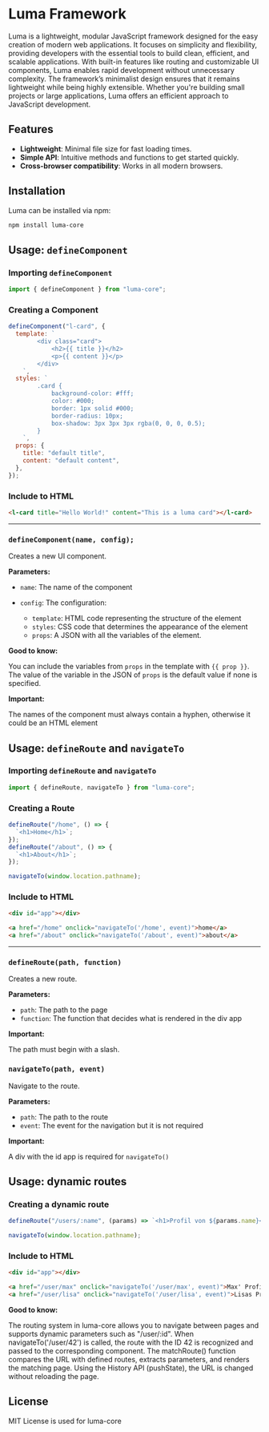 # Luma Framework

Luma is a lightweight, modular JavaScript framework designed for the easy creation of modern web applications. It focuses on simplicity and flexibility, providing developers with the essential tools to build clean, efficient, and scalable applications. With built-in features like routing and customizable UI components, Luma enables rapid development without unnecessary complexity. The framework’s minimalist design ensures that it remains lightweight while being highly extensible. Whether you're building small projects or large applications, Luma offers an efficient approach to JavaScript development.

## Features

- **Lightweight**: Minimal file size for fast loading times.
- **Simple API**: Intuitive methods and functions to get started quickly.
- **Cross-browser compatibility**: Works in all modern browsers.

## Installation

Luma can be installed via npm:

```bash
npm install luma-core
```

## Usage: `defineComponent`

### Importing `defineComponent`

```javascript
import { defineComponent } from "luma-core";
```

### Creating a Component

```javascript
defineComponent("l-card", {
  template: `
        <div class="card">
            <h2>{{ title }}</h2>
            <p>{{ content }}</p>
        </div>
    `,
  styles: `
        .card {
            background-color: #fff;
            color: #000;
            border: 1px solid #000;
            border-radius: 10px;
            box-shadow: 3px 3px 3px rgba(0, 0, 0, 0.5);
        }
    `,
  props: {
    title: "default title",
    content: "default content",
  },
});
```

### Include to HTML

```HTML
<l-card title="Hello World!" content="This is a luma card"></l-card>
```

---

### `defineComponent(name, config);`

Creates a new UI component.

**Parameters:**

- `name`: The name of the component
- `config`: The configuration:

  - `template`: HTML code representing the structure of the element
  - `styles`: CSS code that determines the appearance of the element
  - `props`: A JSON with all the variables of the element.

**Good to know:**

You can include the variables from `props` in the template with `{{ prop }}`.
The value of the variable in the JSON of `props` is the default value if none is specified.

**Important:**

The names of the component must always contain a hyphen, otherwise it could be an HTML element

## Usage: `defineRoute` and `navigateTo`

### Importing `defineRoute` and `navigateTo`

```javascript
import { defineRoute, navigateTo } from "luma-core";
```

### Creating a Route

```javascript
defineRoute("/home", () => {
  `<h1>Home</h1>`;
});
defineRoute("/about", () => {
  `<h1>About</h1>`;
});

navigateTo(window.location.pathname);
```

### Include to HTML

```html
<div id="app"></div>

<a href="/home" onclick="navigateTo('/home', event)">home</a>
<a href="/about" onclick="navigateTo('/about', event)">about</a>
```

---

### `defineRoute(path, function)`

Creates a new route.

**Parameters:**

- `path`: The path to the page
- `function`: The function that decides what is rendered in the div app

**Important:**

The path must begin with a slash.

### `navigateTo(path, event)`

Navigate to the route.

**Parameters:**

- `path`: The path to the route
- `event`: The event for the navigation but it is not required

**Important:**

A div with the id app is required for `navigateTo()`

## Usage: dynamic routes

### Creating a dynamic route

```javascript
defineRoute("/users/:name", (params) => `<h1>Profil von ${params.name}</h1>`);

navigateTo(window.location.pathname);
```

### Include to HTML

```html
<div id="app"></div>

<a href="/user/max" onclick="navigateTo('/user/max', event)">Max' Profil</a>
<a href="/user/lisa" onclick="navigateTo('/user/lisa', event)">Lisas Profil</a>
```

**Good to know:**

The routing system in luma-core allows you to navigate between pages and supports dynamic parameters such as "/user/:id".
When navigateTo('/user/42') is called, the route with the ID 42 is recognized and passed to the corresponding component. The matchRoute()
function compares the URL with defined routes, extracts parameters, and renders the matching page. Using the History API (pushState),
the URL is changed without reloading the page.

## License

MIT License is used for luma-core
